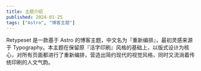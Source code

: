 ```yaml
---
title: 主题介绍
published: 2024-01-25
tags: ["Astro", "博客主题"]
---
```


Retypeset 是一款基于 Astro 的博客主题，中文名为『重新编排』，最初灵感来源于 Typography。本主题在保留原『活字印刷』风格的基础上，以版式设计为核心，对所有页面都进行了重新编排，营造出简约现代的视觉风格，同时又流淌着传统印刷的人文气韵。
